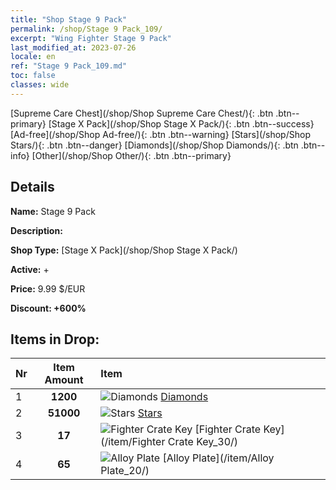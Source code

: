```yaml
---
title: "Shop Stage 9 Pack"
permalink: /shop/Stage 9 Pack_109/
excerpt: "Wing Fighter Stage 9 Pack"
last_modified_at: 2023-07-26
locale: en
ref: "Stage 9 Pack_109.md"
toc: false
classes: wide
---
```



  [Supreme Care Chest](/shop/Shop Supreme Care Chest/){: .btn .btn--primary}   [Stage X Pack](/shop/Shop Stage X Pack/){: .btn .btn--success}   [Ad-free](/shop/Shop Ad-free/){: .btn .btn--warning}   [Stars](/shop/Shop Stars/){: .btn .btn--danger}   [Diamonds](/shop/Shop Diamonds/){: .btn .btn--info}   [Other](/shop/Shop Other/){: .btn .btn--primary} 

## Details

 **Name:** Stage 9 Pack 

 **Description:** 

 **Shop Type:** [Stage X Pack](/shop/Shop Stage X Pack/)

 **Active:** + 

 **Price:** 9.99 $/EUR 

 **Discount: +600%** 



## Items in Drop:

  |  Nr | Item Amount  |       Item       |
  |:----|:------------:|:-----------------|
  | 1 | **1200**  | ![Diamonds](/images/item/Diamonds_p.png) [Diamonds](/item/Diamonds_15/) | 
  | 2 | **51000**  | ![Stars](/images/item/Stars_p.png) [Stars](/item/Stars_2/) | 
  | 3 | **17**  | ![Fighter Crate Key](/images/item/Fighter_Crate_Key_p.png) [Fighter Crate Key](/item/Fighter Crate Key_30/) | 
  | 4 | **65**  | ![Alloy Plate](/images/item/Alloy_Plate_p.png) [Alloy Plate](/item/Alloy Plate_20/) | 

